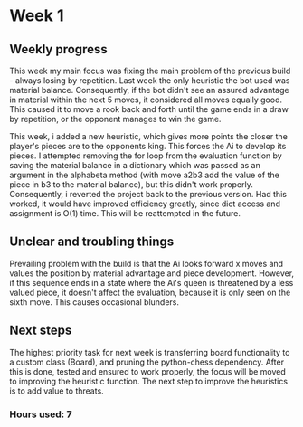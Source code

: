 # Week 1

## Weekly progress
This week my main focus was fixing the main problem of the previous build - always losing by repetition. Last week the only heuristic the bot used was material balance. Consequently, if the bot didn't see an assured advantage in material within the next 5 moves, it considered all moves equally good. This caused it to move a rook back and forth until the game ends in a draw by repetition, or the opponent manages to win the game.

This week, i added a new heuristic, which gives more points the closer the player's pieces are to the opponents king. This forces the Ai to develop its pieces. I attempted removing the for loop from the evaluation function by saving the material balance in a dictionary which was passed as an argument in the alphabeta method (with move a2b3 add the value of the piece in b3 to the material balance), but this didn't work properly. Consequently, i reverted the project back to the previous version. Had this worked, it would have improved efficiency greatly, since dict access and assignment is O(1) time. This will be reattempted in the future.

## Unclear and troubling things
Prevailing problem with the build is that the Ai looks forward x moves and values the position by material advantage and piece development. However, if this sequence ends in a state where the Ai's queen is threatened by a less valued piece, it doesn't affect the evaluation, because it is only seen on the sixth move. This causes occasional blunders.

## Next steps
The highest priority task for next week is transferring board functionality to a custom class (Board), and pruning the python-chess dependency. After this is done, tested and ensured to work properly, the focus will be moved to improving the heuristic function. The next step to improve the heuristics is to add value to threats.

### Hours used: 7

